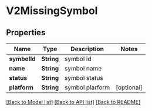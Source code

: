 # V2MissingSymbol

## Properties
Name | Type | Description | Notes
------------ | ------------- | ------------- | -------------
**symbolId** | **String** | symbol id | 
**name** | **String** | symbol name | 
**status** | **String** | symbol status | 
**platform** | **String** | symbol plarform | [optional] 

[[Back to Model list]](../README.md#documentation-for-models) [[Back to API list]](../README.md#documentation-for-api-endpoints) [[Back to README]](../README.md)


